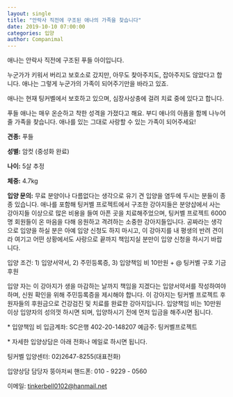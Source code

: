 ```yaml
---
layout: single
title: "안락사 직전에 구조된 애나의 가족을 찾습니다"
date: 2019-10-10 07:00:00
categories: 입양
author: Companimal
---
```


애나는 안락사 직전에 구조된 푸들 아이입니다.

누군가가 키워서 버리고 보호소로 갔지만, 아무도 찾아주지도, 잡아주지도 않았다고 합니다. 애나는 그렇게 누군가의 가족이 되어주기만을 바라고 있죠.

애나는 현재 팅커벨에서 보호하고 있으며, 심장사상충에 걸려 치료 중에 있다고 합니다.

푸들 애나는 매우 온순하고 착한 성격을 가졌다고 해요. 부디 애나의 아픔을 함께 나누어 줄 가족을 찾습니다. 애나를 있는 그대로 사랑할 수 있는 가족이 되어주세요!

**견종:** 푸들

**성별:** 암컷 (중성화 완료)

**나이:** 5살 추정

**체중:** 4.7kg

**입양 문의:** 무료 분양이나 다름없다는 생각으로 유기 견 입양을 염두에 두시는 분들이 종종 있습니다. 애나를 포함해 팅커벨 프로젝트에서 구조한 강아지들은 분양샵에서 사는 강아지들 이상으로 많은 비용을 들여 아픈 곳을 치료해주었으며, 팅커벨 프로젝트 6000명 회원들이 온 마음을 다해 응원하고 격려하는 소중한 강아지들입니다. 공짜라는 생각으로 입양을 하실 분은 아예 입양 신청도 하지 마시고, 이 강아지를 내 평생의 반려 견이라 여기고 어떤 상황에서도 사랑으로 끝까지 책임지실 분만이 입양 신청을 하시기 바랍니다.

입양 조건: 1) 입양서약서, 2) 주민등록증, 3) 입양책임 비 10만원 + @ 팅커벨 구호 기금 후원

입양 자는 이 강아지가 생을 마감하는 날까지 책임을 지겠다는 입양서약서를 작성하여야 하며, 신원 확인을 위해 주민등록증을 제시해야 합니다. 이 강아지는 팅커벨 프로젝트 후원자들의 후원금으로 건강검진 및 치료를 완료한 강아지입니다. 입양책임 비는 10만원 이상 입양자의 성의껏 하시면 되며, 입양하시기 전에 먼저 입금을 해주시면 됩니다.

\* 입양책임 비 입금계좌: SC은행 402-20-148207 예금주: 팅커벨프로젝트

\* 자세한 입양상담은 아래 전화나 메일로 하시면 됩니다.

팅커벨 입양센터: 02)2647-8255(대표전화)

입양상담 담당자 뚱아저씨 핸드폰: 010 - 9229 - 0560

이메일: tinkerbell0102@hanmail.net
